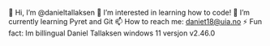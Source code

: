 👋 Hi, I’m @danieltallaksen
👀 I’m interested in learning how to code!
🌱 I’m currently learning Pyret and Git
📫 How to reach me: daniet18@uia.no
⚡ Fun fact: Im billingual
Daniel Tallaksen windows 11
versjon v2.46.0